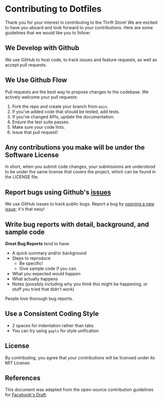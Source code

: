 # Contributing to Dotfiles

Thank you for your interest in contributing to the Thrift Store! We are excited to have you aboard and look forward to your contributions. Here are some guidelines that we would like you to follow:

## We Develop with Github

We use GitHub to host code, to track issues and feature requests, as well as accept pull requests.

## We Use Github Flow

Pull requests are the best way to propose changes to the codebase. We actively welcome your pull requests:

1. Fork the repo and create your branch from `main`.
2. If you've added code that should be tested, add tests.
3. If you've changed APIs, update the documentation.
4. Ensure the test suite passes.
5. Make sure your code lints.
6. Issue that pull request!

## Any contributions you make will be under the Software License

In short, when you submit code changes, your submissions are understood to be under the same license that covers the project, which can be found in the LICENSE file.

## Report bugs using Github's [issues](https://github.com/TMP-The-Major-Project/Thrift-Store/issues)

We use GitHub issues to track public bugs. Report a bug by [opening a new issue](https://github.com/TMP-The-Major-Project/Thrift-Store/issues/new); it's that easy!

## Write bug reports with detail, background, and sample code

**Great Bug Reports** tend to have:

- A quick summary and/or background
- Steps to reproduce
  - Be specific!
  - Give sample code if you can.
- What you expected would happen
- What actually happens
- Notes (possibly including why you think this might be happening, or stuff you tried that didn't work)

People *love* thorough bug reports.

## Use a Consistent Coding Style

* 2 spaces for indentation rather than tabs
* You can try using `gopls` for style unification

## License

By contributing, you agree that your contributions will be licensed under its MIT License.

## References

This document was adapted from the open-source contribution guidelines for [Facebook's Draft](https://github.com/facebook/draft-js/blob/master/CONTRIBUTING.md).
